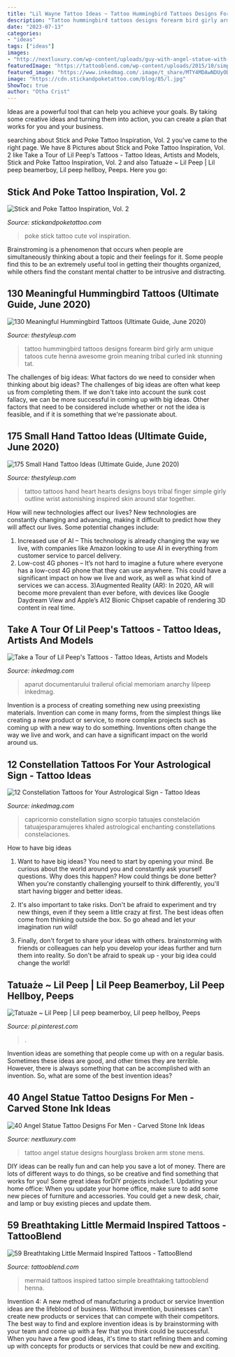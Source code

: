 ```yaml
---
title: "Lil Wayne Tattoo Ideas ~ Tattoo Hummingbird Tattoos Designs Forearm Bird Girly Arm Unique Tatoos Cute Henna Awesome Groin Meaning Tribal Curled Ink Stunning Tat"
description: "Tattoo hummingbird tattoos designs forearm bird girly arm unique tatoos cute henna awesome groin meaning tribal curled ink stunning tat"
date: "2023-07-13"
categories:
- "ideas"
tags: ["ideas"]
images:
- "http://nextluxury.com/wp-content/uploads/guy-with-angel-statue-with-broken-hourglass-3d-arm-tattoo-design.jpg"
featuredImage: "https://tattooblend.com/wp-content/uploads/2015/10/simple-little-mermaid-tattoos.jpg"
featured_image: "https://www.inkedmag.com/.image/t_share/MTY4MDAwNDUyODEyNjEyOTky/peep-tour-fb.jpg"
image: "https://cdn.stickandpoketattoo.com/blog/85/l.jpg"
ShowToc: true
author: "Otha Crist"
---
```



Ideas are a powerful tool that can help you achieve your goals. By taking some creative ideas and turning them into action, you can create a plan that works for you and your business.

	

		
searching about Stick and Poke Tattoo Inspiration, Vol. 2 you've came to the right page. We have 8 Pictures about Stick and Poke Tattoo Inspiration, Vol. 2 like Take a Tour of Lil Peep&#039;s Tattoos - Tattoo Ideas, Artists and Models, Stick and Poke Tattoo Inspiration, Vol. 2 and also Tatuaże ~ Lil Peep | Lil peep beamerboy, Lil peep hellboy, Peeps. Here you go:
		
    
## Stick And Poke Tattoo Inspiration, Vol. 2

<img loading=lazy src="https://cdn.stickandpoketattoo.com/blog/85/l.jpg" onerror="this.onerror=null;this.src='https://tse1.mm.bing.net/th?id=OIP.V0TmBBrP_97IxXT_p9Gj8QHaHa&amp;pid=15.1';" alt="Stick and Poke Tattoo Inspiration, Vol. 2">

_Source: stickandpoketattoo.com_

>poke stick tattoo cute vol inspiration. 

	

Brainstroming is a phenomenon that occurs when people are simultaneously thinking about a topic and their feelings for it. Some people find this to be an extremely useful tool in getting their thoughts organized, while others find the constant mental chatter to be intrusive and distracting.

    
## 130 Meaningful Hummingbird Tattoos (Ultimate Guide, June 2020)

<img loading=lazy src="https://thestyleup.com/wp-content/uploads/2015/03/HUMMINGBIRD-TATTOO-DESIGNS-23.jpg" onerror="this.onerror=null;this.src='https://tse4.mm.bing.net/th?id=OIP.-oTIDkL1Q6AgibSNIvKvvgHaJ1&amp;pid=15.1';" alt="130 Meaningful Hummingbird Tattoos (Ultimate Guide, June 2020)">

_Source: thestyleup.com_

>tattoo hummingbird tattoos designs forearm bird girly arm unique tatoos cute henna awesome groin meaning tribal curled ink stunning tat. 

	

The challenges of big ideas: What factors do we need to consider when thinking about big ideas?
The challenges of big ideas are often what keep us from completing them. If we don't take into account the sunk cost fallacy, we can be more successful in coming up with big ideas. Other factors that need to be considered include whether or not the idea is feasible, and if it is something that we're passionate about.

    
## 175 Small Hand Tattoo Ideas (Ultimate Guide, June 2020)

<img loading=lazy src="https://thestyleup.com/wp-content/uploads/2015/03/hand-tattoos-2.jpg" onerror="this.onerror=null;this.src='https://tse2.mm.bing.net/th?id=OIP.EIbZxEPOMblNU92u5r0y2gHaJ3&amp;pid=15.1';" alt="175 Small Hand Tattoo Ideas (Ultimate Guide, June 2020)">

_Source: thestyleup.com_

>tattoo tattoos hand heart hearts designs boys tribal finger simple girly outline wrist astonishing inspired skin around star together. 

	

How will new technologies affect our lives?
New technologies are constantly changing and advancing, making it difficult to predict how they will affect our lives. Some potential changes include: 
1) Increased use of AI – This technology is already changing the way we live, with companies like Amazon looking to use AI in everything from customer service to parcel delivery. 
2) Low-cost 4G phones – It’s not hard to imagine a future where everyone has a low-cost 4G phone that they can use anywhere. This could have a significant impact on how we live and work, as well as what kind of services we can access. 
3)Augmented Reality (AR): In 2020, AR will become more prevalent than ever before, with devices like Google Daydream View and Apple’s A12 Bionic Chipset capable of rendering 3D content in real time.

    
## Take A Tour Of Lil Peep&#039;s Tattoos - Tattoo Ideas, Artists And Models

<img loading=lazy src="https://www.inkedmag.com/.image/t_share/MTY4MDAwNDUyODEyNjEyOTky/peep-tour-fb.jpg" onerror="this.onerror=null;this.src='https://tse4.mm.bing.net/th?id=OIP.KHHFNB9Jsl5GII2D5PlkgQHaD4&amp;pid=15.1';" alt="Take a Tour of Lil Peep&#039;s Tattoos - Tattoo Ideas, Artists and Models">

_Source: inkedmag.com_

>aparut documentarului trailerul oficial memoriam anarchy lilpeep inkedmag. 

	

Invention is a process of creating something new using preexisting materials. Invention can come in many forms, from the simplest things like creating a new product or service, to more complex projects such as coming up with a new way to do something. Inventions often change the way we live and work, and can have a significant impact on the world around us.

    
## 12 Constellation Tattoos For Your Astrological Sign - Tattoo Ideas

<img loading=lazy src="https://www.inkedmag.com/.image/c_limit%2Ccs_srgb%2Cfl_progressive%2Cq_auto:good%2Cw_700/MTYyNjIwMzEwNzU4MTA2MTUy/488e1a50e47abe9b30380c09349da8e9.jpg" onerror="this.onerror=null;this.src='https://tse3.mm.bing.net/th?id=OIP.FyG5jWzuyvHBQHbDhHzijwHaJ3&amp;pid=15.1';" alt="12 Constellation Tattoos for Your Astrological Sign - Tattoo Ideas">

_Source: inkedmag.com_

>capricornio constellation signo scorpio tatuajes constelación tatuajesparamujeres khaled astrological enchanting constellations constelaciones. 

	

How to have big ideas
1. Want to have big ideas? You need to start by opening your mind. Be curious about the world around you and constantly ask yourself questions. Why does this happen? How could things be done better? When you're constantly challenging yourself to think differently, you'll start having bigger and better ideas.
2. It's also important to take risks. Don't be afraid to experiment and try new things, even if they seem a little crazy at first. The best ideas often come from thinking outside the box. So go ahead and let your imagination run wild!

3. Finally, don't forget to share your ideas with others. brainstorming with friends or colleagues can help you develop your ideas further and turn them into reality. So don't be afraid to speak up - your big idea could change the world!

    
## Tatuaże ~ Lil Peep | Lil Peep Beamerboy, Lil Peep Hellboy, Peeps

<img loading=lazy src="https://i.pinimg.com/736x/02/00/ba/0200ba4896ccfaca9be90aea5fdc79ac.jpg" onerror="this.onerror=null;this.src='https://tse3.mm.bing.net/th?id=OIP.6M6NxAS6e63FWFbY7bxhaAHaJQ&amp;pid=15.1';" alt="Tatuaże ~ Lil Peep | Lil peep beamerboy, Lil peep hellboy, Peeps">

_Source: pl.pinterest.com_

>. 

	

Invention ideas are something that people come up with on a regular basis. Sometimes these ideas are good, and other times they are terrible. However, there is always something that can be accomplished with an invention. So, what are some of the best invention ideas?

    
## 40 Angel Statue Tattoo Designs For Men - Carved Stone Ink Ideas

<img loading=lazy src="http://nextluxury.com/wp-content/uploads/guy-with-angel-statue-with-broken-hourglass-3d-arm-tattoo-design.jpg" onerror="this.onerror=null;this.src='https://tse3.mm.bing.net/th?id=OIP.QXfmvhrUkYwQg--rFDVvsgHaHa&amp;pid=15.1';" alt="40 Angel Statue Tattoo Designs For Men - Carved Stone Ink Ideas">

_Source: nextluxury.com_

>tattoo angel statue designs hourglass broken arm stone mens. 

	

DIY ideas can be really fun and can help you save a lot of money. There are lots of different ways to do things, so be creative and find something that works for you! Some great ideas forDIY projects include:1. Updating your home office: When you update your home office, make sure to add some new pieces of furniture and accessories. You could get a new desk, chair, and lamp or buy existing pieces and update them.
    
## 59 Breathtaking Little Mermaid Inspired Tattoos - TattooBlend

<img loading=lazy src="https://tattooblend.com/wp-content/uploads/2015/10/simple-little-mermaid-tattoos.jpg" onerror="this.onerror=null;this.src='https://tse1.mm.bing.net/th?id=OIP.cURvjUrLXQRecQRbE41OEAHaJ4&amp;pid=15.1';" alt="59 Breathtaking Little Mermaid Inspired Tattoos - TattooBlend">

_Source: tattooblend.com_

>mermaid tattoos inspired tattoo simple breathtaking tattooblend henna. 

	

Invention 4: A new method of manufacturing a product or service
Invention ideas are the lifeblood of business. Without invention, businesses can't create new products or services that can compete with their competitors. The best way to find and explore invention ideas is by brainstorming with your team and come up with a few that you think could be successful. When you have a few good ideas, it's time to start refining them and coming up with concepts for products or services that could be new and exciting.


